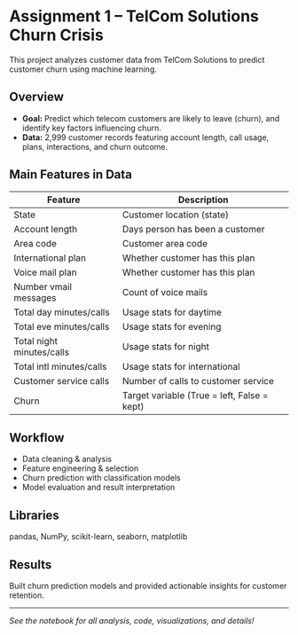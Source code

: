 # Assignment 1 – TelCom Solutions Churn Crisis

This project analyzes customer data from TelCom Solutions to predict customer churn using machine learning.

## Overview
- **Goal:** Predict which telecom customers are likely to leave (churn), and identify key factors influencing churn.
- **Data:** 2,999 customer records featuring account length, call usage, plans, interactions, and churn outcome.

## Main Features in Data
| Feature                  | Description                                |
|--------------------------|--------------------------------------------|
| State                    | Customer location (state)                  |
| Account length           | Days person has been a customer            |
| Area code                | Customer area code                         |
| International plan       | Whether customer has this plan             |
| Voice mail plan          | Whether customer has this plan             |
| Number vmail messages    | Count of voice mails                       |
| Total day minutes/calls  | Usage stats for daytime                    |
| Total eve minutes/calls  | Usage stats for evening                    |
| Total night minutes/calls| Usage stats for night                      |
| Total intl minutes/calls | Usage stats for international              |
| Customer service calls   | Number of calls to customer service        |
| Churn                    | Target variable (True = left, False = kept)|

## Workflow
- Data cleaning & analysis
- Feature engineering & selection
- Churn prediction with classification models
- Model evaluation and result interpretation

## Libraries
pandas, NumPy, scikit-learn, seaborn, matplotlib

## Results
Built churn prediction models and provided actionable insights for customer retention.

---

*See the notebook for all analysis, code, visualizations, and details!*

